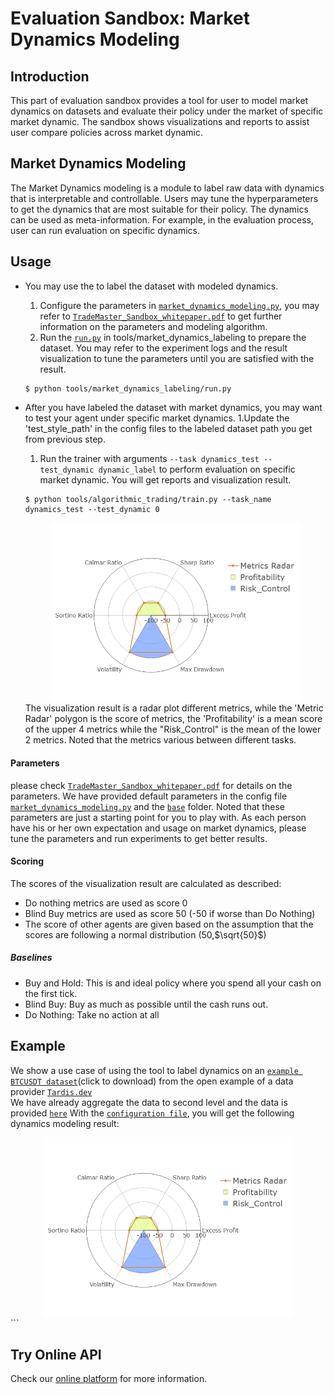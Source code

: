 # Evaluation Sandbox: Market Dynamics Modeling

## Introduction 
This part of evaluation sandbox provides a tool for user to model market dynamics on datasets and evaluate their policy under the market of specific market dynamic. 
The sandbox shows visualizations and reports to assist user compare policies across market dynamic.

## Market Dynamics Modeling
The Market Dynamics modeling is a module to label raw data with dynamics that is interpretable and controllable. Users may tune the hyperparameters to get the dynamics that are most suitable for their policy.
The dynamics can be used as meta-information. For example, in the evaluation process, user can run evaluation on specific dynamics.

## Usage 
- You may use the to label the dataset with modeled dynamics.
  1. Configure the parameters in [`market_dynamics_modeling.py`](../../../configs/evaluation/market_dynamics_modeling.py), you may refer to [`TradeMaster_Sandbox_whitepaper.pdf`](TradeMaster_Sandbox_whitepaper.pdf) to get further information on the parameters and modeling algorithm.
  1. Run the [`run.py`](../../../tools/market_dynamics_labeling/run.py)  in tools/market_dynamics_labeling to prepare the dataset. You may refer to the experiment logs and the result visualization to tune the parameters until you are satisfied with the result.
  ```
  $ python tools/market_dynamics_labeling/run.py
  ```

- After you have labeled the dataset with market dynamics, you may want to test your agent under specific market dynamics.
  1.Update the 'test_style_path' in the config files to the labeled dataset path you get from previous step.
  1. Run the trainer with arguments `--task dynamics_test --test_dynamic dynamic_label` to perform evaluation on specific market dynamic. You will get reports and visualization result.
  ```
  $ python tools/algorithmic_trading/train.py --task_name dynamics_test --test_dynamic 0
  ```
  <div align="center">
          <img src="example_figs/Radar_plot.png" width = 400 height =  />
        </div> 
  The visualization result is a radar plot different metrics, while the 'Metric Radar' polygon is the score of metrics, the 'Profitability' is a mean score of the upper 4 metrics while the "Risk_Control" is the mean of the lower 2 metrics. Noted that the metrics various between different tasks.
#### Parameters 
please check [`TradeMaster_Sandbox_whitepaper.pdf`](TradeMaster_Sandbox_whitepaper.pdf) for details on the parameters. We have provided default parameters in the config file [`market_dynamics_modeling.py`](../../../configs/evaluation/market_dynamics_modeling.py) and the [`base`](../../../configs/_base_/market_dynamics_model) folder. Noted that these parameters are just a starting point for you to play with. As each person have his or her own expectation and usage on market dynamics, please tune the parameters and run experiments to get better results.
#### Scoring
The scores of the visualization result are calculated as described:
- Do nothing metrics are used as score 0
- Blind Buy metrics are used as score 50 (-50 if worse than Do Nothing)
- The score of other agents are given based on the assumption that the scores are following a normal distribution (50,$\sqrt{50}$)
##### Baselines
  - Buy and Hold: This is and ideal policy where you spend all your cash on the first tick.
  - Blind Buy: Buy as much as possible until the cash runs out.
  - Do Nothing: Take no action at all
## Example
We show a use case of using the tool to label dynamics on an [`example BTCUSDT dataset`](https://datasets.tardis.dev/v1/binance-futures/book_snapshot_5/2020/09/01/BTCUSDT.csv.gz)(click to download) from the open example of a data provider [`Tardis.dev`](https://docs.tardis.dev/downloadable-csv-files)   
We have already aggregate the data to second level and the data is provided [`here`](../../../data/market_dynamics_modeling/2020-09-01-2020-09-01.feather)
With the [`configuration file`](../../../configs/evaluation/market_dynamics_modeling.py), you will get the following dynamics modeling result:
  <div align="center">
          <img src="example_figs/Radar_plot.png" width = 400 height =  />
        </div> 
```





## Try Online API
Check our [online platform](http://trademaster.ai/) for more information.


